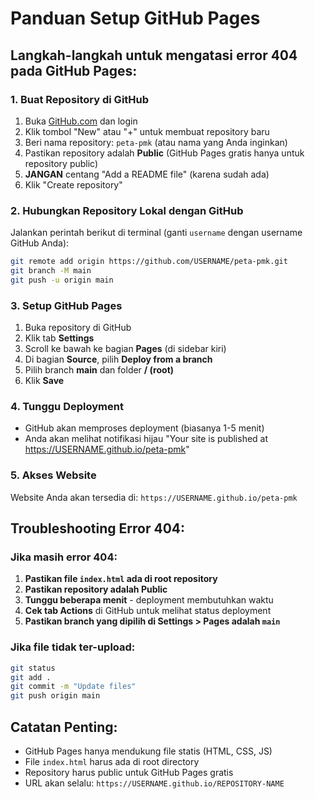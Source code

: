 # Panduan Setup GitHub Pages

## Langkah-langkah untuk mengatasi error 404 pada GitHub Pages:

### 1. Buat Repository di GitHub
1. Buka [GitHub.com](https://github.com) dan login
2. Klik tombol "New" atau "+" untuk membuat repository baru
3. Beri nama repository: `peta-pmk` (atau nama yang Anda inginkan)
4. Pastikan repository adalah **Public** (GitHub Pages gratis hanya untuk repository public)
5. **JANGAN** centang "Add a README file" (karena sudah ada)
6. Klik "Create repository"

### 2. Hubungkan Repository Lokal dengan GitHub
Jalankan perintah berikut di terminal (ganti `username` dengan username GitHub Anda):

```bash
git remote add origin https://github.com/USERNAME/peta-pmk.git
git branch -M main
git push -u origin main
```

### 3. Setup GitHub Pages
1. Buka repository di GitHub
2. Klik tab **Settings**
3. Scroll ke bawah ke bagian **Pages** (di sidebar kiri)
4. Di bagian **Source**, pilih **Deploy from a branch**
5. Pilih branch **main** dan folder **/ (root)**
6. Klik **Save**

### 4. Tunggu Deployment
- GitHub akan memproses deployment (biasanya 1-5 menit)
- Anda akan melihat notifikasi hijau "Your site is published at https://USERNAME.github.io/peta-pmk"

### 5. Akses Website
Website Anda akan tersedia di: `https://USERNAME.github.io/peta-pmk`

## Troubleshooting Error 404:

### Jika masih error 404:
1. **Pastikan file `index.html` ada di root repository**
2. **Pastikan repository adalah Public**
3. **Tunggu beberapa menit** - deployment membutuhkan waktu
4. **Cek tab Actions** di GitHub untuk melihat status deployment
5. **Pastikan branch yang dipilih di Settings > Pages adalah `main`**

### Jika file tidak ter-upload:
```bash
git status
git add .
git commit -m "Update files"
git push origin main
```

## Catatan Penting:
- GitHub Pages hanya mendukung file statis (HTML, CSS, JS)
- File `index.html` harus ada di root directory
- Repository harus public untuk GitHub Pages gratis
- URL akan selalu: `https://USERNAME.github.io/REPOSITORY-NAME`
